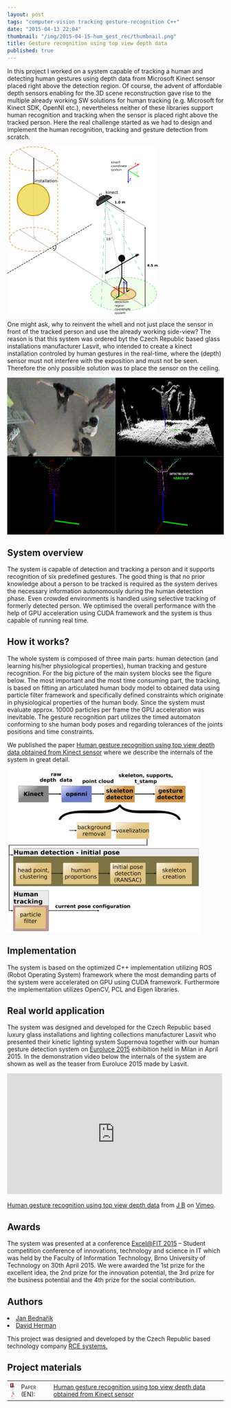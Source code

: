 ```yaml
---
layout: post
tags: "computer-vision tracking gesture-recognition C++"
date: "2015-04-13 22:04"
thumbnail: "/img/2015-04-15-hum_gest_rec/thumbnail.png"
title: Gesture recognition using top view depth data
published: true
---
```



<div class="post">

<p> In this project I worked on a system capable of tracking a human and detecting human gestures using depth data from Microsoft Kinect sensor placed right above the detection region. Of course, the advent of affordable depth sensors enabling for the 3D scene reconstruction gave rise to the multiple already working SW solutions for human tracking (e.g. Microsoft for Kinect SDK, OpenNI etc.), nevertheless neither of these libraries support human recognition and tracking when the sensor is placed right above the tracked person. Here the real challenge started as we had to design and implement the human recognition, tracking and gesture detection from scratch. </p>

<!--more-->

<div>
  <a href="/img/2015-04-15-hum_gest_rec/installation.png">
  <img class="post" src="/img/2015-04-15-hum_gest_rec/installation.png" alt="The sensor installation and the detection region" width="350" align="middle">
  </a>
</div>

<p>One might ask, why to reinvent the whell and not just place the sensor in front of the tracked person and use the already working side-view? The reason is that this system was ordered byt the Czech Republic based glass installations manufacturer Lasvit, who intended to create a kinect installation controled by human gestures in the real-time, where the (depth) sensor must not interfere with the exposition and must not be seen. Therefore the only possible solution was to place the sensor on the ceiling.</p>

<div>
  <a href="/img/2015-04-15-hum_gest_rec/tracking.png">
  <img class="post" src="/img/2015-04-15-hum_gest_rec/tracking.png" alt="System architecture" width="650" height="365" align="middle">
  </a>
</div>

<h2>System overview</h2>

<p>The system is capable of detection and tracking a person and it supports recognition of six predefined gestures. The good thing is that no prior knowledge about a person to be tracked is required as the system derives the necessary information autonomously during the human detection phase. Even crowded environments is handled using selective tracking of formerly detected person. We optimised the overall performance with the help of GPU acceleration using CUDA framework and the system is thus capable of running real time.</p>

<h2>How it works?</h2>

<p>The whole system is composed of three main parts: human detection (and learning his/her physiological properties), human tracking and gesture recognition. For the big picture of the main system blocks see the figure below. The most important and the most time consuming part, the tracking, is based on fitting an articulated human body model to obtained data using particle filter framework and specifically defined constraints which originate in physiological properties of the human body. Since the system must evaluate approx. 10000 particles per frame the GPU acceleration was inevitable. The gesture recognition part utilizes the timed automaton conforming to she human body poses and regarding tolerances of the joints positions and time constraints. </p>

<p>
We published the paper <a href="http://excel.fit.vutbr.cz/2015/submissions/095/95.pdf">Human gesture recognition using top view depth data obtained from Kinect sensor</a> where we describe the internals of the system in great detail. </p>

<div>
  <a href="/img/2015-04-15-hum_gest_rec/system_architecture.png">
  <img class="post" src="/img/2015-04-15-hum_gest_rec/system_architecture.png" alt="System architecture" width="450" height="381" align="middle">
  </a>
</div>

<h2>Implementation</h2>

<p>The system is based on the optimized C++ implementation utilizing ROS (Robot Operating System) framework where the most demanding parts of the system were accelerated on GPU using CUDA framework. Furthermore the implementation utilizes OpenCV, PCL and Eigen libraries. </p>

<h2>Real world application</h2>

The system was designed and developed for the Czech Republic based luxury glass installations and lighting collections manufacturer Lasvit who presented their kinetic lighting system Supernova together with our human gesture detection system on <a href="http://salonemilano.it/en-us/EXHIBITORS/Euroluce">Euroluce 2015</a> exhibition held in Milan in April 2015. In the demonstration video below the internals of the system are shown as well as the teaser from Euroluce 2015 made by Lasvit.

<iframe src="https://player.vimeo.com/video/144561041" width="500" height="281" frameborder="0" webkitallowfullscreen mozallowfullscreen allowfullscreen></iframe> <p><a href="https://vimeo.com/144561041">Human gesture recognition using top view depth data</a> from <a href="https://vimeo.com/user34095639">J B</a> on <a href="https://vimeo.com">Vimeo</a>.</p>

<h2>Awards</h2>
<p>The system was presented at a conference <a href="http://excel.fit.vutbr.cz/">Excel@FIT 2015</a> – Student competition conference of innovations, technology and science in IT which was held by the Faculty of Information Technology, Brno University of Technology on 30th April 2015. We were awarded the 1st prize for the excellent idea, the 2nd prize for the innovation potential, the 3rd prize for the business potential and the 4th prize for the social contribution.</p>

<h2>Authors</h2>
<li><a href="mailto:jan.bednarik@hotmail.cz">Jan Bednařík<a/></li>
<li><a href="mailto:david.herman@rcesystems.cz">David Herman</a></li>
</ul>
<p>This project was designed and developed by the Czech Republic based technology company <a href="http://www.rcesystems.cz/">RCE systems.</a></p>

<h2>Project materials</h2>

<table>
  <col width="5%">
  <col width="15%">
  <tr>
    <td><img src="/img/pdf.png" alt="pdf icon" width="40" height="40" align="middle"></td>
    <td><span style="font-variant: small-caps;">Paper (EN):</span></td>
    <td><a href="http://excel.fit.vutbr.cz/2015/submissions/095/95.pdf">Human gesture recognition using top view depth data obtained from Kinect sensor</a></td>
  </tr>
</table>

</div>
